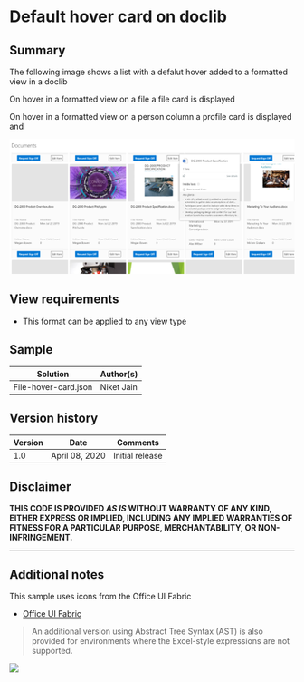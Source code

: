 # Default hover card on doclib

## Summary
The following image shows a list with a defalut hover added to a formatted view in a doclib

On hover in a formatted view on a file a file card is displayed

On hover in a formatted view on a person column a profile card is displayed and

![screenshot of the sample](./assets/File_hover.png)

## View requirements
- This format can be applied to any view type

## Sample

Solution|Author(s)
--------|---------
File-hover-card.json | Niket Jain

## Version history

Version|Date|Comments
-------|----|--------
1.0|April 08, 2020|Initial release


## Disclaimer
**THIS CODE IS PROVIDED *AS IS* WITHOUT WARRANTY OF ANY KIND, EITHER EXPRESS OR IMPLIED, INCLUDING ANY IMPLIED WARRANTIES OF FITNESS FOR A PARTICULAR PURPOSE, MERCHANTABILITY, OR NON-INFRINGEMENT.**

---

## Additional notes
This sample uses icons from the Office UI Fabric

- [Office UI Fabric](https://developer.microsoft.com/en-us/fabric)

> An additional version using Abstract Tree Syntax (AST) is also provided for environments where the Excel-style expressions are not supported.

<img src="https://telemetry.sharepointpnp.com/sp-dev-list-formatting/view-samples/default-hover-cards" />
